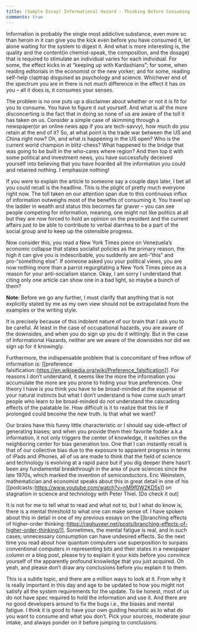 ```yaml
---
title: (Sample Essay) Informational Hazard - Thinking Before Consuming
comments: true
---
```


Information is probably the single most addictive substance, even more so than heroin in it can give you the kick even before you have consumed it, let alone waiting for the system to digest it. And what is more interesting is, the quality and the content(in chemist-speak, the composition, and the dosage) that is required to stimulate an individual varies for each individual. For some, the effect kicks in at “keeping up with Kardashians”; for some, when reading editorials in the economist or the new yorker; and for some, reading self-help claptrap disguised as psychology and science. Whichever end of the spectrum you are in there is not much difference in the effect it has on you – all it does is, it consumes your senses.

The problem is no one puts up a disclaimer about whether or not it is fit for you to consume. You have to figure it out yourself. And what is all the more disconcerting is the fact that in doing so none of us are aware of the toll it has taken on us. Consider a simple case of skimming through a newspaper(or an online news app if you are tech-savvy), how much do you retain at the end of it? So, at what point is the trade war between the US and China right now? Oh, and what is happening in the US open? Who is the current world champion in blitz-chess? What happened to the bridge that was going to be built in the who-cares where region? And then top it with some political and investment news, you have successfully deceived yourself into believing that you have hoarded all the information you could and retained nothing. I emphasize nothing!

If you were to explain the article to someone say a couple days later, I bet all you could recall is the headline. This is the plight of pretty much everyone right now. The toll taken on our attention span due to this continuous influx of information outweighs most of the benefits of consuming it. You travel up the ladder in wealth and status this becomes far graver – you can see people competing for information, meaning, one might not like politics at all but they are now forced to hold an opinion on the president and the current affairs just to be able to contribute to verbal diarrhea to be a part of the social group and to keep up the ostensible progress.

Now consider this, you read a New York Times piece on Venezuela’s economic collapse that states socialist policies as the primary reason, the high it can give you is indescribable, you suddenly are anti-“this” and pro-“something else”. If someone asked you your political views, you are now nothing more than a parrot regurgitating a New York Times piece as a reason for your anti-socialism stance. Okay, I am sorry I understand that citing only one article can show one in a bad light, so maybe a bunch of them?

**Note**: Before we go any further, I must clarify that anything that is not explicitly stated by me as my own view should not be extrapolated from the examples or the writing style.

It is precisely because of this indolent nature of our brain that I ask you to be careful. At least in the case of occupational hazards, you are aware of the downsides, and when you do sign up you do it wittingly. But in the case of Informational Hazards, neither are we aware of the downsides nor did we sign up for it knowingly.

Furthermore, the indispensable problem that is concomitant of free inflow of information is: [[preference falsification::https://en.wikipedia.org/wiki/Preference_falsification]]. For reasons I don’t understand, it seems like the more the information you accumulate the more are you prone to hiding your true preferences. One theory I have is you think you have to be broad-minded at the expense of your natural instincts but what I don’t understand is how come such smart people who learn to be broad-minded do not understand the cascading effects of the palatable lie. How difficult is it to realize that this lie if prolonged could become the new truth. Is that what we want?

Our brains have this funny little characteristic or I should say side-effect of generating biases; and when you provide them their favorite fodder a.k.a information, it not only triggers the center of knowledge, it switches on the neighboring center for bias generation too. One that I can instantly recall is that of our collective bias due to the exposure to apparent progress in terms of iPads and iPhones, all of us are made to think that the field of science and technology is evolving at a rapid pace but if you dig deeper there hasn’t been any fundamental breakthrough in the area of pure sciences since the late 1970s, which marked the invention of semiconductors. Eric Weinstein, mathematician and economist speaks about this in great detail in one of his [[podcasts::https://www.youtube.com/watch?v=nM9f0W2KD5s]] on stagnation in science and technology with Peter Thiel. (Do check it out)

It is not for me to tell what to read and what not to, but I what do know is, there is a mental threshold to what one can make sense of. I have spoken about this in detail in one of my previous essays on the [[branching effects of higher-order thinking::https://raghuveer.net/posts/branching-effects-of-higher-order-thinking/]]. Sometimes, the mental fatigue is real, and in such cases, unnecessary consumption can have undesired effects. So the next time you read about how quantum computers use superposition to surpass conventional computers in representing bits and their states in a newspaper column or a blog post, please try to explain it your kids before you convince yourself of the apparently profound knowledge that you just acquired. Oh yeah, and please don’t draw any conclusions before you explain it to them.

This is a subtle topic, and there are a million ways to look at it. From why it is really important in this day and age to be updated to how you might not satisfy all the system requirements for the update. To be honest, most of us do not have spec required to hold the information and use it. And there are no good developers around to fix the bugs i.e., the biases and mental fatigue. I think it is good to have your own guiding heuristic as to what do you want to consume and what you don’t. Pick your sources, moderate your intake, and always ponder on it before jumping to conclusions.

